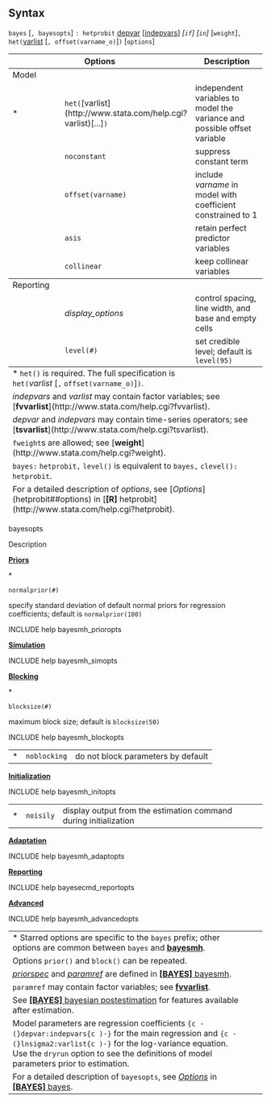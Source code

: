 ## Syntax

`bayes` \[`, bayesopts`\] `: hetprobit`
[depvar](http://www.stata.com/help.cgi?depvar)
\[[indepvars](http://www.stata.com/help.cgi?indepvars)\]
_\[`if`\] \[`in`\]_ \[`weight`\]`,`
`het(`[varlist](http://www.stata.com/help.cgi?varlist)
\[`, offset(varname_o)`\]`)` \[`options`\]

<table class="syntab">
<colgroup>
<col style="width: 33%" />
<col style="width: 33%" />
<col style="width: 33%" />
</colgroup>
<thead>
<tr class="header">
<th colspan="2">Options</th>
<th>Description</th>
</tr>
</thead>
<tbody>
<tr class="odd section">
<td colspan="3">Model</td>
</tr>
<tr class="even" style="has_footnote">
<td>*</td>
<td><code class="command">het(</code>[varlist](http://www.stata.com/help.cgi?varlist)[...]<code class="command">)</code></td>
<td>independent variables to model the variance and possible offset variable</td>
</tr>
<tr class="odd">
<td class="normal"></td>
<td><code class="command" data-options="nocons">noconstant</code></td>
<td>suppress constant term</td>
</tr>
<tr class="even">
<td class="normal"></td>
<td><code class="command" data-options="off">offset(varname)</code></td>
<td>include <var class="command">varname</var> in model with coefficient constrained to 1</td>
</tr>
<tr class="odd">
<td class="normal"></td>
<td><code class="command" data-options="asis">asis</code></td>
<td>retain perfect predictor variables</td>
</tr>
<tr class="even">
<td class="normal"></td>
<td><code class="command" data-options="col">collinear</code></td>
<td>keep collinear variables</td>
</tr>
</tbody>
<tbody>
<tr class="odd section">
<td colspan="3">Reporting</td>
</tr>
<tr class="even">
<td class="normal"></td>
<td><var class="command">display_options</var></td>
<td>control spacing, line width, and base and empty cells</td>
</tr>
<tr class="odd">
<td class="normal"></td>
<td><code class="command" data-options="l">level(#)</code></td>
<td>set credible level; default is <code class="command">level(95)</code></td>
</tr>
</tbody><tfoot>
<tr class="even footnote">
<td colspan="3">* <code class="command" data-options="het()">het()</code> is required. The full specification is<br />
<code class="command">het(</code><var class="command">varlist</var> [<code class="command">,</code> <code class="command" data-options="off">offset(varname_o)</code>]<code class="command">)</code>.</td>
</tr>
<tr class="odd footnote">
<td colspan="3"><var class="command">indepvars</var> and <var class="command">varlist</var> may contain factor variables; see [<strong>fvvarlist</strong>](http://www.stata.com/help.cgi?fvvarlist).</td>
</tr>
<tr class="even footnote">
<td colspan="3"><var class="command">depvar</var> and <var class="command">indepvars</var> may contain time-series operators; see [<strong>tsvarlist</strong>](http://www.stata.com/help.cgi?tsvarlist).</td>
</tr>
<tr class="odd footnote">
<td colspan="3"><code class="command">fweight</code>s are allowed; see [<strong>weight</strong>](http://www.stata.com/help.cgi?weight).</td>
</tr>
<tr class="even footnote">
<td colspan="3"><code class="command">bayes:</code> <code class="command">hetprobit,</code> <code class="command">level()</code> is equivalent to <code class="command">bayes,</code> <code class="command">clevel():</code> <code class="command">hetprobit</code>.</td>
</tr>
<tr class="odd footnote">
<td colspan="3">For a detailed description of <var class="command">options</var>, see [<var class="command">Options</var><strong></strong>](hetprobit##options) in [<strong>[R]</strong> hetprobit](http://www.stata.com/help.cgi?hetprobit).</td>
</tr>
</tfoot>

</table>

bayesopts

Description

[<strong>Priors</strong>](bayes##priors_options)

\*

`normalprior(#)`

specify standard deviation of default normal priors for regression
coefficients; default is `normalprior(100)`

INCLUDE help bayesmh\_prioropts

[<strong>Simulation</strong>](bayes##simulation_options)

INCLUDE help bayesmh\_simopts

[<strong>Blocking</strong>](bayes##blocking_options)

\*

`blocksize(#)`

maximum block size; default is `blocksize(50)`

INCLUDE help bayesmh\_blockopts

|     |              |                                    |
|-----|--------------|------------------------------------|
| \*  | `noblocking` | do not block parameters by default |

[<strong>Initialization</strong>](bayes##initialization_options)

INCLUDE help bayesmh\_initopts

|     |           |                                                                  |
|-----|-----------|------------------------------------------------------------------|
| \*  | `noisily` | display output from the estimation command during initialization |

[<strong>Adaptation</strong>](bayes##adaptation_options)

INCLUDE help bayesmh\_adaptopts

[<strong>Reporting</strong>](bayes##reporting_options)

INCLUDE help bayesecmd\_reportopts

[<strong>Advanced</strong>](bayes##advanced_options)

INCLUDE help bayesmh\_advancedopts

|                                                                                                                                                                                                                                                                                                                                      |     |     |
|--------------------------------------------------------------------------------------------------------------------------------------------------------------------------------------------------------------------------------------------------------------------------------------------------------------------------------------|-----|-----|
| \* Starred options are specific to the `bayes` prefix; other options are common between `bayes` and [<strong>bayesmh</strong>](http://www.stata.com/help.cgi?bayesmh).                                                                                                                                    |     |     |
| Options `prior()` and `block()` can be repeated.                                                                                                                                                                                                                                                                                     |     |     |
| [<var class="command">priorspec</var><strong></strong>](bayesmh##priorspec) and [<var class="command">paramref</var><strong></strong>](bayesmh##paramref) are defined in [<strong>[BAYES]</strong> bayesmh](http://www.stata.com/help.cgi?bayesmh). |     |     |
| `paramref` may contain factor variables; see [<strong>fvvarlist</strong>](http://www.stata.com/help.cgi?fvvarlist).                                                                                                                                                                                       |     |     |
| See [<strong>[BAYES]</strong> bayesian postestimation](http://www.stata.com/help.cgi?bayesian_postestimation) for features available after estimation.                                                                                                                                                    |     |     |
| Model parameters are regression coefficients `{c -(}depvar:indepvars{c )-}` for the main regression and `{c -(}lnsigma2:varlist{c )-}` for the log-variance equation. Use the `dryrun` option to see the definitions of model parameters prior to estimation.                                                            |     |     |
| For a detailed description of `bayesopts`, see [<var class="command">Options</var><strong></strong>](bayes##options) in [<strong>[BAYES]</strong> bayes](http://www.stata.com/help.cgi?bayes).                                                                                 |     |     |
